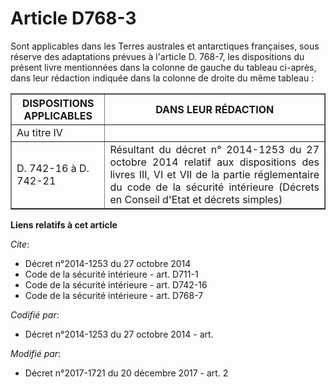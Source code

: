 # Article D768-3

Sont applicables dans les Terres australes et antarctiques françaises, sous réserve des adaptations prévues à l'article D.
768-7, les dispositions du présent livre mentionnées dans la colonne de gauche du tableau ci-après, dans leur rédaction
indiquée dans la colonne de droite du même tableau : 

<table border="1">
  <tbody>
    <tr>
      <th>DISPOSITIONS APPLICABLES</th>
      <th>DANS LEUR RÉDACTION</th>
    </tr>
    <tr>
      <td align="left">Au titre IV</td>
      <td align="justify">
    </td></tr>
    <tr>
      <td align="left">
D. 742-16 à D. 742-21
</td>
      <td align="justify">Résultant du décret n° 2014-1253 du 27 octobre 2014 relatif aux dispositions des livres III, VI et
VII de la partie réglementaire du code de la sécurité intérieure (Décrets en Conseil d'Etat et décrets simples)</td>
    </tr>
  </tbody>
</table>

**Liens relatifs à cet article**

_Cite_:

  - Décret n°2014-1253 du 27 octobre 2014
  - Code de la sécurité intérieure - art. D711-1
  - Code de la sécurité intérieure - art. D742-16
  - Code de la sécurité intérieure - art. D768-7

_Codifié par_:

  - Décret n°2014-1253 du 27 octobre 2014 - art.

_Modifié par_:

  - Décret n°2017-1721 du 20 décembre 2017 - art. 2

